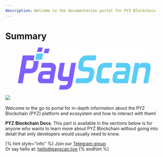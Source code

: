 ```yaml
---
description: Welcome to the documentation portal for PYZ Blockchain
---
```


# Summary

<figure><img src=".gitbook/assets/blockscout_logo-b0eaa74b69af24654d6eb071a719e109.png" alt=""><figcaption></figcaption></figure>

![](.gitbook/assets/docs\_1500x500.png)

Welcome to the go-to portal for in-depth information about the PYZ Blockchain (PYZ) platform and ecosystem and how to interact with them!

**PYZ Blockchain Docs**. This part is available in the sections below is for anyone who wants to learn more about PYZ Blockchain without going into detail that only developers would usually need to know.

{% hint style="info" %}
Join our [Telegram group](https://t.me/payscan\_official)\
Or say hello at: hello@payscan.live
{% endhint %}
